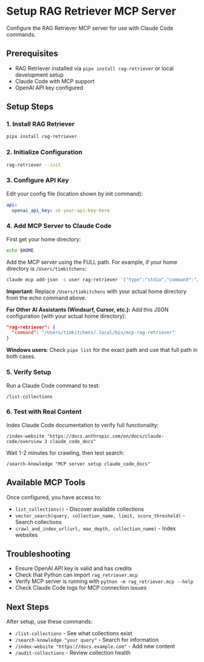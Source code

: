 # Setup RAG Retriever MCP Server

Configure the RAG Retriever MCP server for use with Claude Code commands.

## Prerequisites
- RAG Retriever installed via `pipx install rag-retriever` or local development setup
- Claude Code with MCP support
- OpenAI API key configured

## Setup Steps

### 1. Install RAG Retriever
```bash
pipx install rag-retriever
```

### 2. Initialize Configuration
```bash
rag-retriever --init
```

### 3. Configure API Key
Edit your config file (location shown by init command):
```yaml
api:
  openai_api_key: sk-your-api-key-here
```

### 4. Add MCP Server to Claude Code
First get your home directory:

```bash
echo $HOME
```

Add the MCP server using the FULL path. For example, if your home directory is `/Users/timkitchens`:

```bash
claude mcp add-json -s user rag-retriever '{"type":"stdio","command":"/Users/timkitchens/.local/bin/mcp-rag-retriever"}'
```

**Important**: Replace `/Users/timkitchens` with your actual home directory from the echo command above.

**For Other AI Assistants (Windsurf, Cursor, etc.):**
Add this JSON configuration (with your actual home directory):
```json
"rag-retriever": {
  "command": "/Users/timkitchens/.local/bin/mcp-rag-retriever"
}
```

**Windows users**: Check `pipx list` for the exact path and use that full path in both cases.

### 5. Verify Setup
Run a Claude Code command to test:
```
/list-collections
```

### 6. Test with Real Content
Index Claude Code documentation to verify full functionality:
```
/index-website "https://docs.anthropic.com/en/docs/claude-code/overview 3 claude_code_docs"
```

Wait 1-2 minutes for crawling, then test search:
```
/search-knowledge "MCP server setup claude_code_docs"
```

## Available MCP Tools
Once configured, you have access to:
- `list_collections()` - Discover available collections
- `vector_search(query, collection_name, limit, score_threshold)` - Search collections
- `crawl_and_index_url(url, max_depth, collection_name)` - Index websites

## Troubleshooting
- Ensure OpenAI API key is valid and has credits
- Check that Python can import `rag_retriever.mcp`
- Verify MCP server is running with `python -m rag_retriever.mcp --help`
- Check Claude Code logs for MCP connection issues

## Next Steps
After setup, use these commands:
- `/list-collections` - See what collections exist
- `/search-knowledge "your query"` - Search for information
- `/index-website "https://docs.example.com"` - Add new content
- `/audit-collections` - Review collection health
